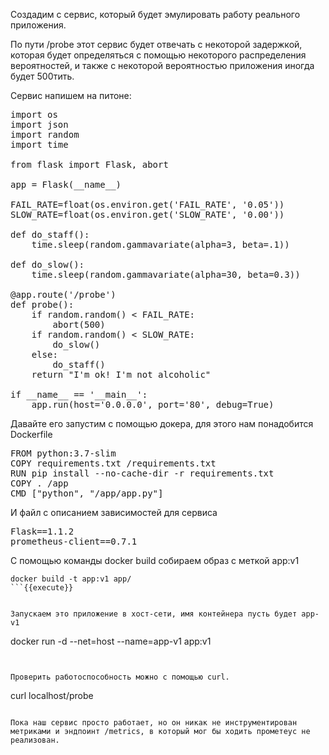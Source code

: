 Создадим с сервис, который будет эмулировать работу реального приложения.

По пути /probe этот сервис будет отвечать с некоторой задержкой, которая будет определяться с помощью некоторого распределения вероятностей, и также с некоторой вероятностью приложения иногда будет 500тить. 

Сервис напишем на питоне:

<pre class="file" data-filename="./app/app.py" data-target="replace">
import os
import json
import random
import time

from flask import Flask, abort

app = Flask(__name__)

FAIL_RATE=float(os.environ.get('FAIL_RATE', '0.05'))
SLOW_RATE=float(os.environ.get('SLOW_RATE', '0.00'))

def do_staff():
    time.sleep(random.gammavariate(alpha=3, beta=.1))

def do_slow():
    time.sleep(random.gammavariate(alpha=30, beta=0.3))

@app.route('/probe')
def probe():
    if random.random() < FAIL_RATE:
        abort(500)
    if random.random() < SLOW_RATE:
        do_slow()
    else:
        do_staff()
    return "I'm ok! I'm not alcoholic"

if __name__ == '__main__':
    app.run(host='0.0.0.0', port='80', debug=True)
</pre>

Давайте его запустим с помощью докера, для этого нам понадобится Dockerfile

<pre class="file" data-filename="./app/Dockerfile" data-target="replace">
FROM python:3.7-slim
COPY requirements.txt /requirements.txt
RUN pip install --no-cache-dir -r requirements.txt
COPY . /app
CMD ["python", "/app/app.py"]
</pre>

И файл с описанием зависимостей для сервиса

<pre class="file" data-filename="./app/requirements.txt" data-target="replace">
Flask==1.1.2
prometheus-client==0.7.1
</pre>


С помощью команды docker build собираем образ с меткой app:v1

```
docker build -t app:v1 app/
```{{execute}}


Запускаем это приложение в хост-сети, имя контейнера пусть будет app-v1

```
docker run -d --net=host --name=app-v1 app:v1 
```{{execute}}


Проверить работоспособность можно с помощью curl.

```
curl localhost/probe
```{{execute}}

Пока наш сервис просто работает, но он никак не инструментирован метриками и эндпоинт /metrics, в который мог бы ходить прометеус не реализован.

